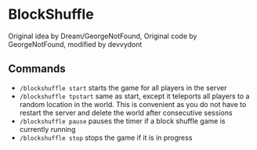 # BlockShuffle
 Original idea by Dream/GeorgeNotFound, Original code by GeorgeNotFound, modified by devvydont

## Commands
- `/blockshuffle start` starts the game for all players in the server
- `/blockshuffle tpstart` same as start, except it teleports all players to a random location in the world. This is convenient as you do not have to restart the server and delete the world after consecutive sessions
- `/blockshuffle pause` pauses the timer if a block shuffle game is currently running
- `/blockshuffle stop` stops the game if it is in progress
